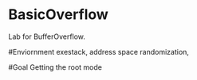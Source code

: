 # BasicOverflow
Lab for BufferOverflow.

#Enviornment
exestack, address space randomization, 

#Goal
Getting the root mode
